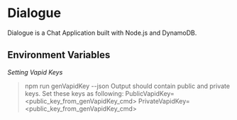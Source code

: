 # Dialogue

Dialogue is a Chat Application built with Node.js and DynamoDB.

## Environment Variables

_Setting Vapid Keys_

> npm run genVapidKey --json
> Output should contain public and private keys. Set these keys as following:
> PublicVapidKey=<public_key_from_genVapidKey_cmd>
> PrivateVapidKey=<public_key_from_genVapidKey_cmd>
